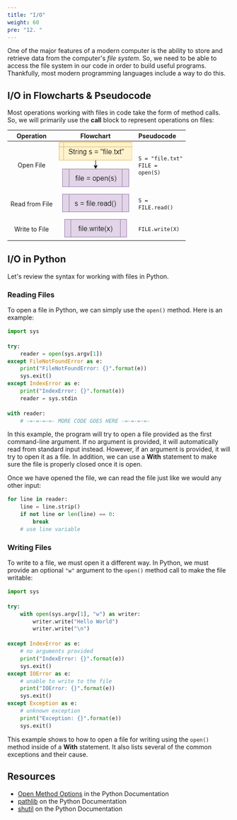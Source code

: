 ```yaml
---
title: "I/O"
weight: 60
pre: "12. "
---
```

One of the major features of a modern computer is the ability to store and retrieve data from the computer's _file system_. So, we need to be able to access the file system in our code in order to build useful programs. Thankfully, most modern programming languages include a way to do this.

## I/O in Flowcharts & Pseudocode

Most operations working with files in code take the form of method calls. So, we will primarily use the **call** block to represent operations on files:

| Operation | Flowchart | Pseudocode |
|:---------:|:---------:|:-----------|
| Open File | ![Open File Flowchart Block](/images/1/1.3.x.12.file1.png) | <pre><code>S = "file.txt"<br>FILE = open(S)</code></pre> |
| Read from File | ![Read from File Flowchart Block](/images/1/1.3.x.12.file2.png) | <pre><code>S = FILE.read()</code></pre> |
| Write to File | ![Write to File Flowchart Blocks](/images/1/1.3.x.12.file3.png) | <pre><code>FILE.write(X)</code></pre> |

## I/O in Python

Let's review the syntax for working with files in Python.

### Reading Files

To open a file in Python, we can simply use the `open()` method. Here is an example:

```python
import sys

try:
    reader = open(sys.argv[1])
except FileNotFoundError as e:
    print("FileNotFoundError: {}".format(e))
    sys.exit()
except IndexError as e:
    print("IndexError: {}".format(e))
    reader = sys.stdin
  
with reader:
    # -=-=-=-=- MORE CODE GOES HERE -=-=-=-=-
```

In this example, the program will try to open a file provided as the first command-line argument. If no argument is provided, it will automatically read from standard input instead. However, if an argument is provided, it will try to open it as a file. In addition, we can use a **With** statement to make sure the file is properly closed once it is open.

Once we have opened the file, we can read the file just like we would any other input:

```python
for line in reader:
    line = line.strip()
    if not line or len(line) == 0:
        break
    # use line variable
```

### Writing Files

To write to a file, we must open it a different way. In Python, we must provide an optional `"w"` argument to the `open()` method call to make the file writable:

```python
import sys

try:
    with open(sys.argv[1], "w") as writer:
        writer.write("Hello World")
        writer.write("\n")

except IndexError as e:
    # no arguments provided
    print("IndexError: {}".format(e))
    sys.exit()
except IOError as e:
    # unable to write to the file
    print("IOError: {}".format(e))
    sys.exit()
except Exception as e:
    # unknown exception
    print("Exception: {}".format(e))
    sys.exit()

```

This example shows to how to open a file for writing using the `open()` method inside of a **With** statement. It also lists several of the common exceptions and their cause. 

## Resources

* [Open Method Options](https://docs.python.org/3/library/functions.html#open) in the Python Documentation
* [pathlib](https://docs.python.org/3/library/pathlib.html#pathlib.Path.mkdir) on the Python Documentation
* [shutil](https://docs.python.org/3.4/library/shutil.html) on the Python Documentation

